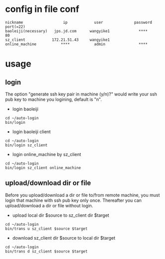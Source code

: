 # config in file conf

```
nickname                  ip            user              password                       port(=22)
baoleiji(necessary)   jps.jd.com      wangyike1             ****                           80
sz_client            172.21.51.43     wangyike1
online_machine           ****           admin               ****
```

# usage

## login

The option "generate ssh key pair in machine (y/n)?" would write your ssh pub key to machine you logining, default is "n".

* login baoleiji

```shell
cd ~/auto-login
bin/login
```

* login baoleiji client

```shell
cd ~/auto-login
bin/login sz_client
```

* login online_machine by sz_client

```shell
cd ~/auto-login
bin/login sz_client online_machine
```

## upload/download dir or file

Before you upload/download a dir or file to/from remote machine, you must login that machine with ssh pub key only once. Thereafter you can upload/download a dir or file without login.

* upload local dir $source to sz_client dir $target

```shell
cd ~/auto-login
bin/trans u sz_client $source $target
```

* download sz_client dir $source to local dir $target

```shell
cd ~/auto-login
bin/trans d sz_client $source $target
```

